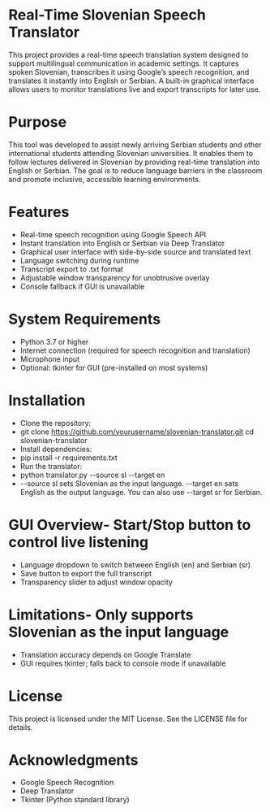 # Real-Time Slovenian Speech Translator
This project provides a real-time speech translation system designed to support multilingual communication in academic settings. It captures spoken Slovenian, transcribes it using Google’s speech recognition, and translates it instantly into English or Serbian. A built-in graphical interface allows users to monitor translations live and export transcripts for later use.
# Purpose
This tool was developed to assist newly arriving Serbian students and other international students attending Slovenian universities. It enables them to follow lectures delivered in Slovenian by providing real-time translation into English or Serbian. The goal is to reduce language barriers in the classroom and promote inclusive, accessible learning environments.
# Features
- Real-time speech recognition using Google Speech API
- Instant translation into English or Serbian via Deep Translator
- Graphical user interface with side-by-side source and translated text
- Language switching during runtime
- Transcript export to .txt format
- Adjustable window transparency for unobtrusive overlay
- Console fallback if GUI is unavailable
# System Requirements
- Python 3.7 or higher
- Internet connection (required for speech recognition and translation)
- Microphone input
- Optional: tkinter for GUI (pre-installed on most systems)
# Installation
- Clone the repository:
- git clone https://github.com/yourusername/slovenian-translator.git cd slovenian-translator
- Install dependencies:
- pip install -r requirements.txt
- Run the translator:
- python translator.py --source sl --target en
- --source sl sets Slovenian as the input language. --target en sets English as the output language. You can also use --target sr for Serbian.
# GUI Overview- Start/Stop button to control live listening
- Language dropdown to switch between English (en) and Serbian (sr)
- Save button to export the full transcript
- Transparency slider to adjust window opacity
# Limitations- Only supports Slovenian as the input language
- Translation accuracy depends on Google Translate
- GUI requires tkinter; falls back to console mode if unavailable
# License
This project is licensed under the MIT License. See the LICENSE file for details.
# Acknowledgments
- Google Speech Recognition
- Deep Translator
- Tkinter (Python standard library)
